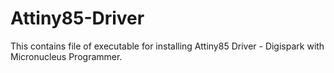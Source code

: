 # Attiny85-Driver
This contains file of executable for installing Attiny85 Driver - Digispark with Micronucleus Programmer.
